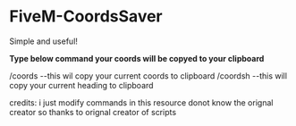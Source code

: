 # FiveM-CoordsSaver
Simple and useful! 

**Type below command your coords will be copyed to your clipboard**

/coords         --this wil copy your current coords to clipboard
/coordsh        --this will copy your current heading to clipboard



credits:
i just modify commands in this resource donot know the orignal creator so thanks to orignal creator of scripts
